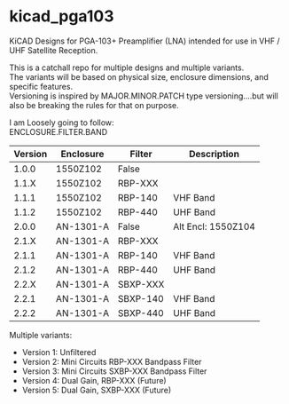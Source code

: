 # kicad_pga103

KiCAD Designs for PGA-103+ Preamplifier (LNA) intended for use in VHF / UHF Satellite Reception.  

This is a catchall repo for multiple designs and multiple variants.  
The variants will be based on physical size, enclosure dimensions, and specific features.  
Versioning is inspired by MAJOR.MINOR.PATCH type versioning....but will also be breaking the rules for that on purpose.

I am Loosely going to follow:  
ENCLOSURE.FILTER.BAND

| Version | Enclosure | Filter    | Description  |
| ------- | ---------- | --------- | ------------ |
| 1.0.0   | 1550Z102   | False     |   | 
| 1.1.X   | 1550Z102   | RBP-XXX   |   |  
| 1.1.1   | 1550Z102   | RBP-140   | VHF Band  | 
| 1.1.2   | 1550Z102   | RBP-440   | UHF Band  | 
| 2.0.0   | AN-1301-A  | False     | Alt Encl: 1550Z104  | 
| 2.1.X   | AN-1301-A  | RBP-XXX   |   |  
| 2.1.1   | AN-1301-A  | RBP-140   | VHF Band  | 
| 2.1.2   | AN-1301-A  | RBP-440   | UHF Band  |
| 2.2.X   | AN-1301-A  | SBXP-XXX  |   |  
| 2.2.1   | AN-1301-A  | SBXP-140  | VHF Band  | 
| 2.2.2   | AN-1301-A  | SBXP-440  | UHF Band  |










Multiple variants:
- Version 1: Unfiltered
- Version 2: Mini Circuits RBP-XXX Bandpass Filter
- Version 3: Mini Circuits SXBP-XXX Bandpass Filter
- Version 4: Dual Gain, RBP-XXX (Future)
- Version 5: Dual Gain, SXBP-XXX (Future)



